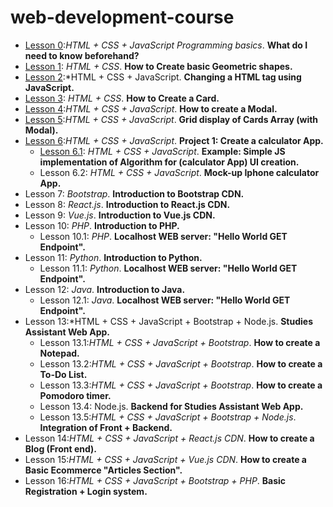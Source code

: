# web-development-course

- [Lesson 0](https://github.com/CristianRomero1234/web-development-course/tree/main/Lesson%200/lesson_0.md):*HTML + CSS + JavaScript Programming basics*. **What do I need to know beforehand?**
-  [Lesson 1](https://github.com/CristianRomero1234/web-development-course/tree/main/Lesson%201/lesson_1.md): *HTML + CSS*. **How to Create basic Geometric shapes.**
- [Lesson 2](https://github.com/CristianRomero1234/web-development-course/tree/main/Lesson%202/lesson_2.md):*HTML + CSS + JavaScript. **Changing a HTML tag using JavaScript.**
- [Lesson 3](https://github.com/CristianRomero1234/web-development-course/tree/main/Lesson%203/lesson_3.md): *HTML + CSS*. **How to Create a Card.**
- [Lesson 4](https://github.com/CristianRomero1234/web-development-course/tree/main/Lesson%204/lesson_4.md):*HTML + CSS + JavaScript*. **How to create a Modal.**
- [Lesson 5](https://github.com/CristianRomero1234/web-development-course/tree/main/Lesson%205/lesson_5.md):*HTML + CSS + JavaScript*. **Grid display of Cards Array (with Modal).**
- [Lesson 6](https://github.com/CristianRomero1234/web-development-course/tree/main/Lesson%206/lesson_6.md):*HTML + CSS + JavaScript*. **Project 1: Create a calculator App.**
  - [Lesson 6.1](https://github.com/CristianRomero1234/web-development-course/tree/main/Lesson%206%2E1/lesson_6%2E1.md): *HTML + CSS + JavaScript*. **Example: Simple JS implementation of Algorithm for (calculator App) UI creation.**
  - Lesson 6.2: *HTML + CSS + JavaScript*. **Mock-up Iphone calculator App.**
- Lesson 7: *Bootstrap*. **Introduction to Bootstrap CDN.**
- Lesson 8: *React.js*. **Introduction to React.js CDN.**
- Lesson 9: *Vue.js*. **Introduction to Vue.js CDN.**
- Lesson 10: *PHP*. **Introduction to PHP.**
  - Lesson 10.1: *PHP*. **Localhost WEB server: "Hello World GET Endpoint".**
- Lesson 11: *Python*. **Introduction to Python.**
  - Lesson 11.1: *Python*. **Localhost WEB server: "Hello World GET Endpoint".**
- Lesson 12: *Java*. **Introduction to Java.**
  - Lesson 12.1: *Java*. **Localhost WEB server: "Hello World GET Endpoint".**
- Lesson 13:*HTML + CSS + JavaScript + Bootstrap + Node.js. **Studies Assistant Web App.**
  - Lesson 13.1:*HTML + CSS + JavaScript + Bootstrap*. **How to create a Notepad.**
  - Lesson 13.2:*HTML + CSS + JavaScript + Bootstrap*. **How to create a To-Do List.**
  - Lesson 13.3:*HTML + CSS + JavaScript + Bootstrap*. **How to create a Pomodoro timer.**
  - Lesson 13.4: Node.js. **Backend for Studies Assistant Web App.**
  - Lesson 13.5:*HTML + CSS + JavaScript + Bootstrap + Node.js*. **Integration of Front + Backend.**
- Lesson 14:*HTML + CSS + JavaScript + React.js CDN*. **How to create a Blog (Front end).**
- Lesson 15:*HTML + CSS + JavaScript + Vue.js CDN*. **How to create a Basic Ecommerce "Articles Section".**
- Lesson 16:*HTML + CSS + JavaScript + Bootstrap + PHP*. **Basic Registration + Login system.**
